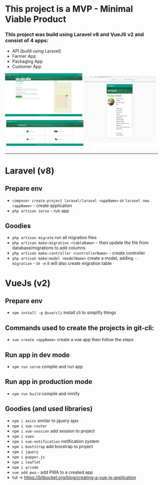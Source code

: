 # This project is a MVP - Minimal Viable Product

### This project was build using Laravel v8 and VueJS v2 and consist of 4 apps:
- API (build using Laravel)
- Farmer App
- Packaging App
- Customer App

![preview](./preview.png)

------

# Laravel (v8)
## Prepare env
- `composer create-project laravel/laravel <appName>` or `laravel new <appName>` - create application
- `php artisan serve` - run app

## Goodies
- `php artisan migrate` run all migration files
- `php artisan make:migration <tableName>` - then update the file from database/migrations to add columns
- `php artisan make:controller <controllerName>` - create controller
- `php artisan make:model <modelName>` create a model, adding `--migration` -  or `-m` it will also create migration table

# VueJs (v2)
## Prepare env
- `npm install -g @vue/cli` install cli to simplify things

## Commands used to create the projects in git-cli:
- `vue create <appName>` create a vue app then follow the steps

## Run app in dev mode
- `npm run serve` compile and run app

## Run app in production mode
- `npm run build` compile and minify 


## Goodies (and used libraries)
- `npm i axios` similar to jquery ajax
- `npm i vue-router`
- `npm i vue-session` add session to project
- `npm i vuex`
- `npm i vue-notification` notification system
- `npm i bootstrap` add boostrap to project
- `npm i jquery`
- `npm i popper.js`
- `npm i leaflet`
- `npm i qrcode`
- `vue add pwa` - add PWA to a created app
- tut -> https://bitbucket.org/blog/creating-a-vue-js-application
